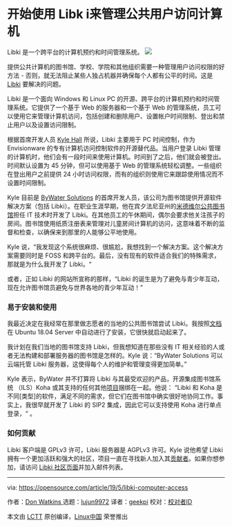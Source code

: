 [#]: collector: (lujun9972)
[#]: translator: (geekpi)
[#]: reviewer: ( )
[#]: publisher: ( )
[#]: url: ( )
[#]: subject: (Get started with Libki to manage public user computer access)
[#]: via: (https://opensource.com/article/19/5/libki-computer-access)
[#]: author: (Don Watkins  https://opensource.com/users/don-watkins/users/tony-thomas)

开始使用 Libk i来管理公共用户访问计算机
======
Libki 是一个跨平台的计算机预约和时间管理系统。
![][1]

提供公共计算机的图书馆、学校、学院和其他组织需要一种管理用户访问权限的好方法 - 否则，就无法阻止某些人独占机器并确保每个人都有公平的时间。这是 [Libki][2] 要解决的问题。

Libki 是一个面向 Windows 和 Linux PC 的开源、跨平台的计算机预约和时间管理系统。它提供了一个基于 Web 的服务器和一个基于 Web 的管理系统，员工可以使用它来管理计算机访问，包括创建和删除用户、设置帐户时间限制、登出和禁止用户以及设置访问限制。

根据首席开发人员 [Kyle Hall][3] 所说，Libki 主要用于 PC 时间控制，作为 Envisionware 的专有计算机访问控制软件的开源替代品。当用户登录 Libki 管理的计算机时，他们会有一段时间来使用计算机。时间到了之后，他们就会被登出。时间默认设置为 45 分钟，但可以使用基于 Web 的管理系统轻松调整。一些组织在登出用户之前提供 24 小时访问权限，而有的组织则使用它来跟踪使用情况而不设置时间限制。

Kyle 目前是 [ByWater Solutions][4] 的首席开发人员，该公司为图书馆提供开源软件解决方案（包括 Libki）。在职业生涯早期，他在宾夕法尼亚州的[米德维尔公共图书馆][5]担任 IT 技术时开发了 Libki。在其他员工的午休期间，偶尔会要求他关注孩子的房间。图书馆使用纸质注册表来管理对儿童房间计算机的访问，这意味着不断的监督和检查，以确保来到那里的人能够公平地使用。

Kyle 说，“我发现这个系统很麻烦、很尴尬，我想找到一个解决方案。这个解决方案需要同时是 FOSS 和跨平台的。最后，没有现有的软件适合我们的特殊需求，那就是为什么我开发了 Libki。“

或者，正如 Libki 的网站所宣称的那样，“Libki 的诞生是为了避免与青少年互动，现在允许图书馆员避免与世界各地的青少年互动！”

### 易于安装和使用

我最近决定在我经常在那里做志愿者的当地的公共图书馆尝试 Libki。我按照[文档][6]在 Ubuntu 18.04 Server 中自动进行了安装，它很快就启动起来了。

我计划在我们当地的图书馆支持 Libki，但我想知道在那些没有 IT 相关经验的人或者无法构建和部署服务器的图书馆是怎样的。Kyle 说：“ByWater Solutions 可以云端托管 Libki 服务器，这使得每个人的维护和管理变得更加简单。”

Kyle 表示，ByWater 并不打算将 Libki 与其最受欢迎的产品，开源集成图书馆系统 （ILS）Koha 或其支持的任何其他[项目][7]捆绑在一起。他说： “Libki 和 Koha 是不同[类型]的软件，满足不同的需求，但它们在图书馆中确实很好地协同工作。事实上，我很早就开发了 Libki 的 SIP2 集成，因此它可以支持使用 Koha 进行单点登录，“ 。

### 如何贡献

Libki 客户端是 GPLv3 许可，Libki 服务器是 AGPLv3 许可。Kyle 说他希望 Libki 拥有一个更加活跃和强大的社区，项目一直在寻找新人加入其[贡献者][8]。如果你想参加，请访问 [Libki 社区页面][9]并加入邮件列表。

--------------------------------------------------------------------------------

via: https://opensource.com/article/19/5/libki-computer-access

作者：[Don Watkins ][a]
选题：[lujun9972][b]
译者：[geekpi](https://github.com/geekpi)
校对：[校对者ID](https://github.com/校对者ID)

本文由 [LCTT](https://github.com/LCTT/TranslateProject) 原创编译，[Linux中国](https://linux.cn/) 荣誉推出

[a]: https://opensource.com/users/don-watkins/users/tony-thomas
[b]: https://github.com/lujun9972
[1]: https://opensource.com/sites/default/files/styles/image-full-size/public/lead-images/desk_clock_job_work.jpg?itok=Nj4fuhl6
[2]: https://libki.org/
[3]: https://www.linkedin.com/in/kylemhallinfo/
[4]: https://opensource.com/article/19/4/software-libraries
[5]: https://meadvillelibrary.org/
[6]: https://manual.libki.org/master/libki-manual.html#_automatic_installation
[7]: https://bywatersolutions.com/projects
[8]: https://github.com/Libki/libki-server/graphs/contributors
[9]: https://libki.org/community/
